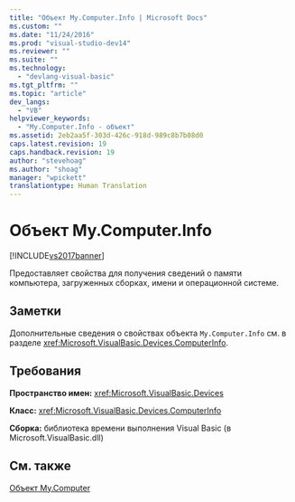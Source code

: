 ```yaml
---
title: "Объект My.Computer.Info | Microsoft Docs"
ms.custom: ""
ms.date: "11/24/2016"
ms.prod: "visual-studio-dev14"
ms.reviewer: ""
ms.suite: ""
ms.technology: 
  - "devlang-visual-basic"
ms.tgt_pltfrm: ""
ms.topic: "article"
dev_langs: 
  - "VB"
helpviewer_keywords: 
  - "My.Computer.Info - объект"
ms.assetid: 2eb2aa5f-303d-426c-918d-989c8b7b08d0
caps.latest.revision: 19
caps.handback.revision: 19
author: "stevehoag"
ms.author: "shoag"
manager: "wpickett"
translationtype: Human Translation
---
```

# Объект My.Computer.Info
[!INCLUDE[vs2017banner](../../../csharp/includes/vs2017banner.md)]

Предоставляет свойства для получения сведений о памяти компьютера, загруженных сборках, имени и операционной системе.  
  
## Заметки  
 Дополнительные сведения о свойствах объекта `My.Computer.Info` см. в разделе <xref:Microsoft.VisualBasic.Devices.ComputerInfo>.  
  
## Требования  
 **Пространство имен:** <xref:Microsoft.VisualBasic.Devices>  
  
 **Класс:** <xref:Microsoft.VisualBasic.Devices.ComputerInfo>  
  
 **Сборка:** библиотека времени выполнения Visual Basic \(в Microsoft.VisualBasic.dll\)  
  
## См. также  
 [Объект My.Computer](../../../visual-basic/language-reference/objects/my-computer-object.md)